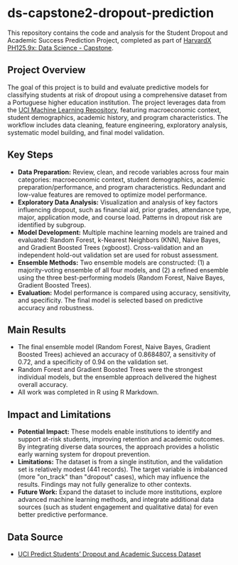 # ds-capstone2-dropout-prediction

This repository contains the code and analysis for the Student Dropout and Academic Success Prediction Project, completed as part of [HarvardX PH125.9x: Data Science - Capstone](https://www.edx.org/course/data-science-capstone).

## Project Overview

The goal of this project is to build and evaluate predictive models for classifying students at risk of dropout using a comprehensive dataset from a Portuguese higher education institution. The project leverages data from the [UCI Machine Learning Repository](https://archive.ics.uci.edu/dataset/697/predict+students+dropout+and+academic+success), featuring macroeconomic context, student demographics, academic history, and program characteristics. The workflow includes data cleaning, feature engineering, exploratory analysis, systematic model building, and final model validation.

## Key Steps

- **Data Preparation:** Review, clean, and recode variables across four main categories: macroeconomic context, student demographics, academic preparation/performance, and program characteristics. Redundant and low-value features are removed to optimize model performance.
- **Exploratory Data Analysis:** Visualization and analysis of key factors influencing dropout, such as financial aid, prior grades, attendance type, major, application mode, and course load. Patterns in dropout risk are identified by subgroup.
- **Model Development:** Multiple machine learning models are trained and evaluated: Random Forest, k-Nearest Neighbors (KNN), Naive Bayes, and Gradient Boosted Trees (xgboost). Cross-validation and an independent hold-out validation set are used for robust assessment.
- **Ensemble Methods:** Two ensemble models are constructed: (1) a majority-voting ensemble of all four models, and (2) a refined ensemble using the three best-performing models (Random Forest, Naive Bayes, Gradient Boosted Trees).
- **Evaluation:** Model performance is compared using accuracy, sensitivity, and specificity. The final model is selected based on predictive accuracy and robustness.

## Main Results

- The final ensemble model (Random Forest, Naive Bayes, Gradient Boosted Trees) achieved an accuracy of 0.8684807, a sensitivity of 0.72, and a specificity of 0.94 on the validation set.
- Random Forest and Gradient Boosted Trees were the strongest individual models, but the ensemble approach delivered the highest overall accuracy.
- All work was completed in R using R Markdown.

## Impact and Limitations

- **Potential Impact:** These models enable institutions to identify and support at-risk students, improving retention and academic outcomes. By integrating diverse data sources, the approach provides a holistic early warning system for dropout prevention.
- **Limitations:** The dataset is from a single institution, and the validation set is relatively modest (441 records). The target variable is imbalanced (more "on_track" than "dropout" cases), which may influence the results. Findings may not fully generalize to other contexts.
- **Future Work:** Expand the dataset to include more institutions, explore advanced machine learning methods, and integrate additional data sources (such as student engagement and qualitative data) for even better predictive performance.

## Data Source

- [UCI Predict Students’ Dropout and Academic Success Dataset](https://archive.ics.uci.edu/dataset/697/predict+students+dropout+and+academic+success)
